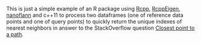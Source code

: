 This is just a simple example of an R package using [Rcpp][1], [RcppEigen][2],
[nanoflann][3] and c++11 to process two dataframes (one of reference
data points and one of query points) to quickly return the unique indexes
of nearest neighbors in answer to the StackOverflow question [Closest point to a path][4].

[1]:http://mran.revolutionanalytics.com/packages/info/?Rcpp
[2]:http://mran.revolutionanalytics.com/packages/info/?RcppEigen
[3]:https://github.com/jlblancoc/nanoflann
[4]:http://stackoverflow.com/q/27321856/173985
